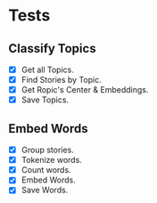 # Tests

## Classify Topics
- [X] Get all Topics.
- [X] Find Stories by Topic.
- [X] Get Ropic's Center & Embeddings.
- [X] Save Topics.

## Embed Words
- [X] Group stories.
- [X] Tokenize words.
- [X] Count words.
- [X] Embed Words.
- [X] Save Words.
